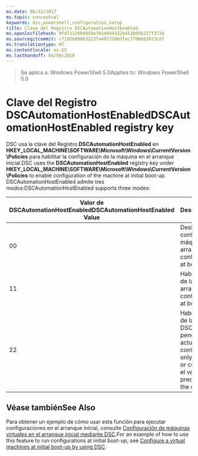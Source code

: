 ```yaml
---
ms.date: 06/12/2017
ms.topic: conceptual
keywords: dsc,powershell,configuration,setup
title: Clave del Registro DSCAutomationHostEnabled
ms.openlocfilehash: 9fd71120b4959a7b14094922b453b05b217f3736
ms.sourcegitcommit: cf195b090b3223fa4917206dfec7f0b603873cdf
ms.translationtype: HT
ms.contentlocale: es-ES
ms.lasthandoff: 04/09/2018
---
```

><span data-ttu-id="74723-103">Se aplica a: Windows PowerShell 5.0</span><span class="sxs-lookup"><span data-stu-id="74723-103">Applies to: Windows PowerShell 5.0</span></span>

# <a name="dscautomationhostenabled-registry-key"></a><span data-ttu-id="74723-104">Clave del Registro DSCAutomationHostEnabled</span><span class="sxs-lookup"><span data-stu-id="74723-104">DSCAutomationHostEnabled registry key</span></span>

<span data-ttu-id="74723-105">DSC usa la clave del Registro **DSCAutomationHostEnabled** en **HKEY_LOCAL_MACHINE\SOFTWARE\Microsoft\Windows\CurrentVersion\Policies** para habilitar la configuración de la máquina en el arranque inicial.</span><span class="sxs-lookup"><span data-stu-id="74723-105">DSC uses the **DSCAutomationHostEnabled** registry key under **HKEY_LOCAL_MACHINE\SOFTWARE\Microsoft\Windows\CurrentVersion\Policies** to enable configuration of the machine at initial boot-up.</span></span>
<span data-ttu-id="74723-106">DSCAutomationHostEnabled admite tres modos:</span><span class="sxs-lookup"><span data-stu-id="74723-106">DSCAutomationHostEnabled supports three modes:</span></span>

|  <span data-ttu-id="74723-107">Valor de DSCAutomationHostEnabled</span><span class="sxs-lookup"><span data-stu-id="74723-107">DSCAutomationHostEnabled Value</span></span>  |  <span data-ttu-id="74723-108">Descripción</span><span class="sxs-lookup"><span data-stu-id="74723-108">Description</span></span>   |
|---|---|
<span data-ttu-id="74723-109">0</span><span class="sxs-lookup"><span data-stu-id="74723-109">0</span></span> | <span data-ttu-id="74723-110">Deshabilita la configuración de la máquina en el arranque.</span><span class="sxs-lookup"><span data-stu-id="74723-110">Disable configuring the machine at boot-up.</span></span> |
<span data-ttu-id="74723-111">1</span><span class="sxs-lookup"><span data-stu-id="74723-111">1</span></span> | <span data-ttu-id="74723-112">Habilita la configuración de la máquina en el arranque.</span><span class="sxs-lookup"><span data-stu-id="74723-112">Enable configuring the machine at boot-up.</span></span> |
<span data-ttu-id="74723-113">2</span><span class="sxs-lookup"><span data-stu-id="74723-113">2</span></span> | <span data-ttu-id="74723-114">Habilita la configuración de la máquina solo si DSC está en estado pendiente o actual.</span><span class="sxs-lookup"><span data-stu-id="74723-114">Enable configuring the machine only if DSC is in pending or current state.</span></span> <span data-ttu-id="74723-115">Este es el valor predeterminado.</span><span class="sxs-lookup"><span data-stu-id="74723-115">This is the default value.</span></span> |

## <a name="see-also"></a><span data-ttu-id="74723-116">Véase también</span><span class="sxs-lookup"><span data-stu-id="74723-116">See Also</span></span>

<span data-ttu-id="74723-117">Para obtener un ejemplo de cómo usar esta función para ejecutar configuraciones en el arranque inicial, consulte [Configuración de máquinas virtuales en el arranque inicial mediante DSC](bootstrapDsc.md).</span><span class="sxs-lookup"><span data-stu-id="74723-117">For an example of how to use this feature to run configurations at initial boot-up, see [Configure a virtual machines at initial boot-up by using DSC](bootstrapDsc.md).</span></span>